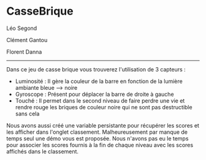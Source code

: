 # CasseBrique
Léo Segond

Clément Gantou

Florent Danna

---

Dans ce jeu de casse brique vous trouverez l'utilisation de 3 capteurs :
  - Luminosité : Il gère la couleur de la barre en fonction de la lumière ambiante bleue --> noire
  - Gyroscope : Présent pour déplacer la barre de droite à gauche
  - Touché : Il permet dans le second niveau de faire perdre une vie et rendre rouge les briques de couleur noire qui ne sont pas destructible sans cela

Nous avons aussi créé une variable persistante pour récupérer les scores et les afficher dans l'onglet classement. Malheureusement par manque de temps seul une démo vous est proposée. Nous n'avons pas eu le temps pour associer les scores fournis à la fin de chaque niveau avec les scores affichés dans le classement.

